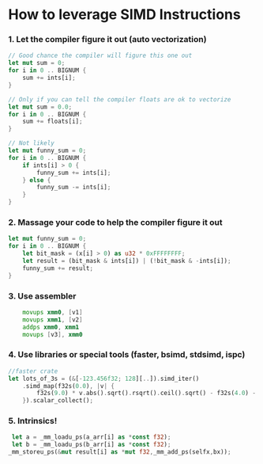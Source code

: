# How to leverage SIMD Instructions
### 1. Let the compiler figure it out (auto vectorization)

```rust
// Good chance the compiler will figure this one out
let mut sum = 0;
for i in 0 .. BIGNUM {
    sum += ints[i];
}

// Only if you can tell the compiler floats are ok to vectorize
let mut sum = 0.0;
for i in 0 .. BIGNUM {
    sum += floats[i];
}

// Not likely
let mut funny_sum = 0;
for i in 0 .. BIGNUM {
    if ints[i] > 0 {
        funny_sum += ints[i];
    } else {
        funny_sum -= ints[i];
    }
}

```
### 2. Massage your code to help the compiler figure it out

```rust
let mut funny_sum = 0;
for i in 0 .. BIGNUM {        
    let bit_mask = (x[i] > 0) as u32 * 0xFFFFFFFF;
    let result = (bit_mask & ints[i]) | (!bit_mask & -ints[i]);
    funny_sum += result;    
}

```
### 3. Use assembler
```asm
    movups xmm0, [v1]  
    movups xmm1, [v2]  
    addps xmm0, xmm1   
    movups [v3], xmm0  
```
### 4. Use libraries or special tools (faster, bsimd, stdsimd, ispc)
```rust
//faster crate
let lots_of_3s = (&[-123.456f32; 128][..]).simd_iter()
    .simd_map(f32s(0.0), |v| {
        f32s(9.0) * v.abs().sqrt().rsqrt().ceil().sqrt() - f32s(4.0) - f32s(2.0)
    }).scalar_collect();
```

### 5. Intrinsics!
```rust
 let a = _mm_loadu_ps(a_arr[i] as *const f32);
 let b = _mm_loadu_ps(b_arr[i] as *const f32);
_mm_storeu_ps(&mut result[i] as *mut f32,_mm_add_ps(selfx,bx));                                    
```